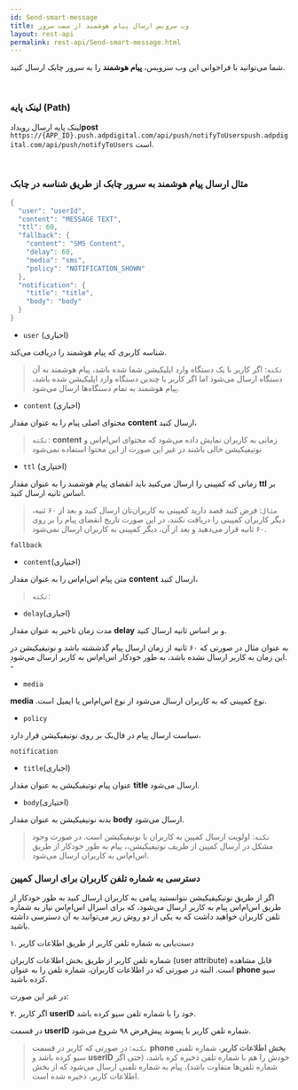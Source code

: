 ```yaml
---
id: Send-smart-message
title: وب سرویس ارسال پیام هوشمند از سمت سرور
layout: rest-api
permalink: rest-api/Send-smart-message.html
---
```


شما می‌توانید با فراخوانی این وب‌ سرویس، **پیام هوشمند** را به سرور چابک ارسال کنید.

<Br>

### لینک پایه (Path)

لینک پایه ارسال رویداد**post** `https://{APP_ID}.push.adpdigital.com/api/push/notifyToUserspush.adpdigital.com/api/push/notifyToUsers`
است.


<Br>

### مثال ارسال پیام هوشمند به سرور چابک از طریق شناسه در چابک 


```java
{
  "user": "userId",
  "content": "MESSAGE TEXT",
  "ttl": 60,
  "fallback": {
    "content": "SMS Content",
    "delay": 60,
    "media": "sms",
    "policy": "NOTIFICATION_SHOWN"
  },
  "notification": {
    "title": "title",
    "body": "body"
  }
}
```

-  ``user`` (اجباری)

شناسه کاربری که پیام هوشمند را دریافت می‌کند.

>`نکته`: اگر کاربر با یک دستگاه وارد اپلیکیشن شما شده باشد، پیام هوشمند به آن دستگاه ارسال می‌شود اما اگر کاربر با چندین دستگاه وارد اپلیکیشن شده باشد، پیام هوشمند به تمام دستگاه‌ها ارسال می‌شود.


- ``content`` (اجباری)

محتوای اصلی پیام را به عنوان مقدار **content** ارسال کنید،

>`نکته`: **content** زمانی به کاربران نمایش داده می‌شود که محتوای اس‌ام‌اس و نوتیفیکیشن خالی باشند در غیر این صورت از این محتوا استفاده نمی‌شود 

- `ttl` (اختیاری)

زمانی که کمپینی را ارسال می‌کنید باید انقضای پیام هوشمند را به عنوان مقدار **ttl** بر اساس ثانیه ارسال کنید.

>`مثال`: فرض کنید قصد دارید کمپینی به کاربران‌تان ارسال کنید و بعد از ۶۰ ثنیه، دیگر کاربران کمپینی را دریافت نکنند، در این صورت تاریخ انقضای پیام را بر روی ۶۰ ثانیه قرار می‌دهید و بعد از آن، دیگر کمپینی به کاربران ارسال نمی‌شود. 


 `fallback` 

  - `content`(اختیاری)
 
متن پیام اس‌ام‌اس را به عنوان مقدار **content** ارسال کنید، 
 
 >`نکته`: 
 
   -  `delay`(اجباری)
   
مدت زمان تاخیر به عنوان مقدار **delay** و بر اساس ثانیه ارسال کنید. 
  
به عنوان مثال در صورتی که ۶۰ ثانیه از زمان ارسال پیام گذششته باشد و نوتیفیکیشن در این زمان به کاربر ارسال نشده باشد، به طور خودکار اس‌ام‌‌اس به کاربر ارسال می‌شود. -
  
  -  `media`
  
**media** .نوع کمپینی که به کاربران ارسال می‌شود از نوع اس‌ام‌اس یا ایمیل است.
  
  -  `policy`
  
سیاست ارسال پیام در فال‌بک بر روی نوتیفیکیشن قرار دارد،
  
`notification`

  - `title`(اجباری)
  
عنوان پیام نوتیفیکیشن به عنوان مقدار **title** ارسال می‌شود.

  - `body`(اختیاری)
 
بدنه نوتیفیکیشن به عنوان مقدار **body** ارسال می‌شود. 
  
>`نکته`: اولویت ارسال کمپین به کاربران با نوتیفیکیشن است. در صورت وجود مشکل در ارسال کمپین از طریف نوتیفیکیشن،، پیام به طور خودکار از طریق اس‌ام‌اس به کاربران ارسال می‌شود. 
  
### دسترسی به شماره تلفن کاربران برای ارسال کمپین

اگر از طریق نوتیکیفیکیشن نتوانستید پیامی به کاربران ارسال کنید به طور خودکار از طریق اس‌ام‌اس پیام به کاربر ارسال می‌شود، که برای اسرال اس‌ام‌اس نیاز به شماره تلفن کاربران خواهید داشت که به یکی از دو روش زیر می‌توانید به آن دسترسی داشته باشید.

۱. دست‌یابی به شماره تلفن کاربر از طریق اطلاعات کاربر

شماره تلفن کاربر از طریق بخش اطلاعات کاربران (user attribute) قابل مشاهده است. البته در صورتی که در اطلاعات کاربران، شماره تلفن را به عنوان **phone** سیو کرده باشید.

در غیر این صورت:

۲. اگر کاربر **userID** خود را با شماره تلفن سیو کرده باشد.

در قسمت **userID** شماره تلفن کاربر با پسوند پیش‌فرض ۹۸ شروع می‌شود.

>`نکته`: در صورتی که کاربر در قسمت **phone بخش اطلاعات کاربر**، شماره تلفنی سیو  کرده باشد و **userID** خودش را هم با شماره تلفن ذخیره کره باشد، (حتی اگر شماره تلفن‌ها متفاوت باشد)، پیام به شماره تلفنی ارسال می‌شود که از بخش اطلاعات کاربر، ذخیره شده است. 
